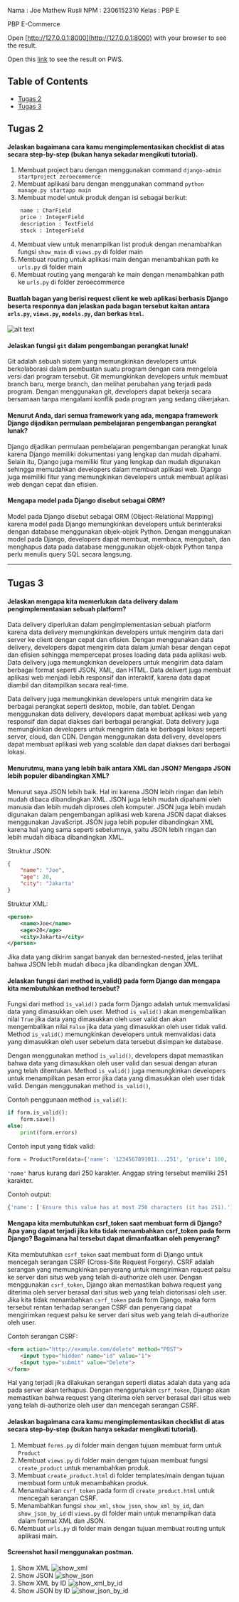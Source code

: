 Nama : Joe Mathew Rusli
NPM : 2306152310
Kelas : PBP E

PBP E-Commerce

Open [http://127.0.0.1:8000](http://127.0.0.1:8000) with your browser to see the result.

Open this [link](http://joe-mathew-zeroecommerce.pbp.cs.ui.ac.id/) to see the result on PWS.

## Table of Contents
- [Tugas 2](#tugas-2)
- [Tugas 3](#tugas-3)

## Tugas 2
#### Jelaskan bagaimana cara kamu mengimplementasikan checklist di atas secara step-by-step (bukan hanya sekadar mengikuti tutorial).
1. Membuat project baru dengan menggunakan command `django-admin startproject zeroecommerce`
2. Membuat aplikasi baru dengan menggunakan command `python manage.py startapp main`
3. Membuat model untuk produk dengan isi sebagai berikut:
```python
    name : CharField
    price : IntegerField
    description : TextField
    stock : IntegerField
```
4. Membuat view untuk menampilkan list produk dengan menambahkan fungsi `show_main` di `views.py` di folder main
5. Membuat routing untuk aplikasi main dengan menambahkan path ke `urls.py` di folder main
6. Membuat routing yang mengarah ke main dengan menambahkan path ke `urls.py` di folder zeroecommerce

#### Buatlah bagan yang berisi request client ke web aplikasi berbasis Django beserta responnya dan jelaskan pada bagan tersebut kaitan antara `urls.py`, `views.py`, `models.py`, dan berkas `html`.
![alt text](image.png)

#### Jelaskan fungsi `git` dalam pengembangan perangkat lunak!
Git adalah sebuah sistem yang memungkinkan developers untuk berkolaborasi dalam pembuatan suatu program dengan cara mengelola versi dari program tersebut. Git memungkinkan developers untuk membuat branch baru, merge branch, dan melihat perubahan yang terjadi pada program. Dengan menggunakan git, developers dapat bekerja secara bersamaan tanpa mengalami konflik pada program yang sedang dikerjakan.

#### Menurut Anda, dari semua framework yang ada, mengapa framework Django dijadikan permulaan pembelajaran pengembangan perangkat lunak?
Django dijadikan permulaan pembelajaran pengembangan perangkat lunak karena Django memiliki dokumentasi yang lengkap dan mudah dipahami. Selain itu, Django juga memiliki fitur yang lengkap dan mudah digunakan sehingga memudahkan developers dalam membuat aplikasi web. Django juga memiliki fitur yang memungkinkan developers untuk membuat aplikasi web dengan cepat dan efisien.

#### Mengapa model pada Django disebut sebagai ORM?
Model pada Django disebut sebagai ORM (Object-Relational Mapping) karena model pada Django memungkinkan developers untuk berinteraksi dengan database menggunakan objek-objek Python. Dengan menggunakan model pada Django, developers dapat membuat, membaca, mengubah, dan menghapus data pada database menggunakan objek-objek Python tanpa perlu menulis query SQL secara langsung.

---
## Tugas 3
#### Jelaskan mengapa kita memerlukan data delivery dalam pengimplementasian sebuah platform?
Data delivery diperlukan dalam pengimplementasian sebuah platform karena data delivery memungkinkan developers untuk mengirim data dari server ke client dengan cepat dan efisien. Dengan menggunakan data delivery, developers dapat mengirim data dalam jumlah besar dengan cepat dan efisien sehingga mempercepat proses loading data pada aplikasi web. Data delivery juga memungkinkan developers untuk mengirim data dalam berbagai format seperti JSON, XML, dan HTML. Data delivert juga membuat aplikasi web menjadi lebih responsif dan interaktif, karena data dapat diambil dan ditampilkan secara real-time. 

Data delivery juga memungkinkan developers untuk mengirim data ke berbagai perangkat seperti desktop, mobile, dan tablet. Dengan menggunakan data delivery, developers dapat membuat aplikasi web yang responsif dan dapat diakses dari berbagai perangkat. Data delivery juga memungkinkan developers untuk mengirim data ke berbagai lokasi seperti server, cloud, dan CDN. Dengan menggunakan data delivery, developers dapat membuat aplikasi web yang scalable dan dapat diakses dari berbagai lokasi.

#### Menurutmu, mana yang lebih baik antara XML dan JSON? Mengapa JSON lebih populer dibandingkan XML?
Menurut saya JSON lebih baik. Hal ini karena JSON lebih ringan dan lebih mudah dibaca dibandingkan XML. JSON juga lebih mudah dipahami oleh manusia dan lebih mudah diproses oleh komputer. JSON juga lebih mudah digunakan dalam pengembangan aplikasi web karena JSON dapat diakses menggunakan JavaScript. JSON juga lebih populer dibandingkan XML karena hal yang sama seperti sebelumnya, yaitu JSON lebih ringan dan lebih mudah dibaca dibandingkan XML.

Struktur JSON:
```json
{
    "name": "Joe",
    "age": 20,
    "city": "Jakarta"
}
```

Struktur XML:
```xml
<person>
    <name>Joe</name>
    <age>20</age>
    <city>Jakarta</city>
</person>
```

Jika data yang dikirim sangat banyak dan bernested-nested, jelas terlihat bahwa JSON lebih mudah dibaca jika dibandingkan dengan XML.

#### Jelaskan fungsi dari method is_valid() pada form Django dan mengapa kita membutuhkan method tersebut?
Fungsi dari method `is_valid()` pada form Django adalah untuk memvalidasi data yang dimasukkan oleh user. Method `is_valid()` akan mengembalikan nilai `True` jika data yang dimasukkan oleh user valid dan akan mengembalikan nilai `False` jika data yang dimasukkan oleh user tidak valid. Method `is_valid()` memungkinkan developers untuk memvalidasi data yang dimasukkan oleh user sebelum data tersebut disimpan ke database. 

Dengan menggunakan method `is_valid()`, developers dapat memastikan bahwa data yang dimasukkan oleh user valid dan sesuai dengan aturan yang telah ditentukan. Method `is_valid()` juga memungkinkan developers untuk menampilkan pesan error jika data yang dimasukkan oleh user tidak valid. Dengan menggunakan method `is_valid()`,

Contoh penggunaan method `is_valid()`:
```python
if form.is_valid():
    form.save()
else:
    print(form.errors)
```

Contoh input yang tidak valid:
```python
form = ProductForm(data={'name': '1234567891011...251', 'price': 100, 'description': 'tes', 'stock': 100})
```
`'name'` harus kurang dari 250 karakter. Anggap string tersebut memiliki 251 karakter.

Contoh output:
```python
{'name': ['Ensure this value has at most 250 characters (it has 251).']}
```

#### Mengapa kita membutuhkan csrf_token saat membuat form di Django? Apa yang dapat terjadi jika kita tidak menambahkan csrf_token pada form Django? Bagaimana hal tersebut dapat dimanfaatkan oleh penyerang?
Kita membutuhkan `csrf_token` saat membuat form di Django untuk mencegah serangan CSRF (Cross-Site Request Forgery). CSRF adalah serangan yang memungkinkan penyerang untuk mengirimkan request palsu ke server dari situs web yang telah di-authorize oleh user. Dengan menggunakan `csrf_token`, Django akan memastikan bahwa request yang diterima oleh server berasal dari situs web yang telah diotorisasi oleh user. Jika kita tidak menambahkan `csrf_token` pada form Django, maka form tersebut rentan terhadap serangan CSRF dan penyerang dapat mengirimkan request palsu ke server dari situs web yang telah di-authorize oleh user. 

Contoh serangan CSRF:
```html
<form action="http://example.com/delete" method="POST">
    <input type="hidden" name="id" value="1">
    <input type="submit" value="Delete">
</form>
```

Hal yang terjadi jika dilakukan serangan seperti diatas adalah data yang ada pada server akan terhapus. Dengan menggunakan `csrf_token`, Django akan memastikan bahwa request yang diterima oleh server berasal dari situs web yang telah di-authorize oleh user dan mencegah serangan CSRF.

#### Jelaskan bagaimana cara kamu mengimplementasikan checklist di atas secara step-by-step (bukan hanya sekadar mengikuti tutorial).
1. Membuat `forms.py` di folder main dengan tujuan membuat form untuk `Product`
2. Membuat `views.py` di folder main dengan tujuan membuat fungsi `create_product` untuk menambahkan produk.
3. Membuat `create_product.html` di folder templates/main dengan tujuan membuat form untuk menambahkan produk.
4. Menambahkan `csrf_token` pada form di `create_product.html` untuk mencegah serangan CSRF.
5. Menambahkan fungsi `show_xml`, `show_json`, `show_xml_by_id`, dan `show_json_by_id` di `views.py` di folder main untuk menampilkan data dalam format XML dan JSON.
6. Membuat `urls.py` di folder main dengan tujuan membuat routing untuk aplikasi main.

#### Screenshot hasil menggunakan postman.
1. Show XML
![show_xml](./public/images/tugas2/tugas2_xml.png)
2. Show JSON
![show_json](./public/images/tugas2/tugas2_json.png)
3. Show XML by ID
![show_xml_by_id](./public/images/tugas2/tugas2_xmlid.png)
4. Show JSON by ID
![show_json_by_id](./public/images/tugas2/tugas2_jsonid.png)